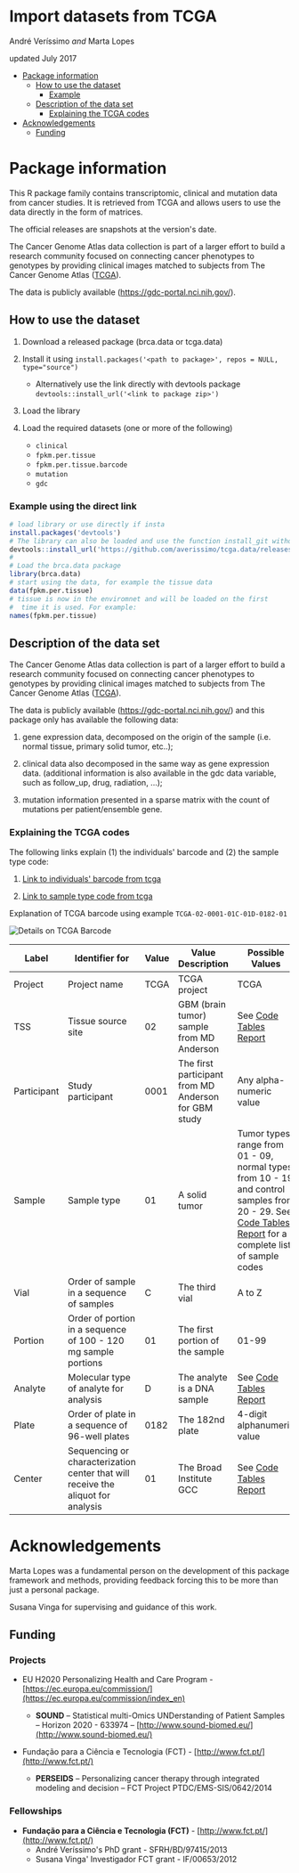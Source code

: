 # Import datasets from TCGA

André Veríssimo *and* Marta Lopes

updated July 2017

- [Package information](#package-information)
  - [How to use the dataset](#how-to-use-the-dataset)
    - [Example](#example)
  - [Description of the data set](#description-of-the-data-set)
    - [Explaining the TCGA codes](#explaining-the-tcga-codes)
- [Acknowledgements](#acknowledgements)
  - [Funding](#funding)


# Package information

This R package family contains transcriptomic, clinical and mutation data from cancer studies. It is retrieved from TCGA and allows users to use the data directly in the form of matrices.

The official releases are snapshots at the version's date.

The Cancer Genome Atlas data collection is part of a larger effort to build a research community focused on connecting cancer phenotypes to genotypes by providing clinical images matched to subjects from The Cancer Genome Atlas ([TCGA](https://cancergenome.nih.gov/)).

The data is publicly available (<https://gdc-portal.nci.nih.gov/>).

## How to use the dataset

1. Download a released package (brca.data or tcga.data)

1. Install it using `install.packages('<path to package>', repos = NULL, type="source")`
    - Alternatively use the link directly with devtools package `devtools::install_url('<link to package zip>')`

1. Load the library

1. Load the required datasets (one or more of the following)
    - `clinical`
    - `fpkm.per.tissue`
    - `fpkm.per.tissue.barcode`
    - `mutation`
    - `gdc`

### Example using the direct link

``` r
# load library or use directly if insta
install.packages('devtools')
# The library can also be loaded and use the function install_git without 'devtools::' prefix
devtools::install_url('https://github.com/averissimo/tcga.data/releases/download/2016.12.15-brca/brca.data_1.0.tar.gz')
#
# Load the brca.data package
library(brca.data)
# start using the data, for example the tissue data
data(fpkm.per.tissue)
# tissue is now in the enviromnet and will be loaded on the first
#  time it is used. For example:
names(fpkm.per.tissue)
```

## Description of the data set

The Cancer Genome Atlas data collection is part of a larger effort to build a research community focused on connecting cancer phenotypes to genotypes by providing clinical images matched to subjects from The Cancer Genome Atlas ([TCGA](https://cancergenome.nih.gov/)).

The data is publicly available (<https://gdc-portal.nci.nih.gov/>) and this package only has available the following data:

1. gene expression data, decomposed on the origin of the sample (i.e. normal tissue, primary solid tumor, etc..);

1. clinical data also decomposed in the same way as gene expression data. (additional information is also available in the gdc data variable, such as follow\_up, drug, radiation, ...);

1. mutation information presented in a sparse matrix with the count of mutations per patient/ensemble gene.

### Explaining the TCGA codes

The following links explain (1) the individuals' barcode and (2) the sample type code:

1. [Link to individuals' barcode from tcga](https://wiki.nci.nih.gov/display/TCGA/TCGA+barcode?desktop=true&macroName=unmigrated-inline-wiki-markup)

1. [Link to sample type code from tcga](https://gdc.cancer.gov/resources-tcga-users/tcga-code-tables/sample-type-codes)

Explanation of TCGA barcode using example `TCGA-02-0001-01C-01D-0182-01`

![Details on TCGA Barcode](https://wiki.nci.nih.gov/download/attachments/39294833/barcode.png?version=1&modificationDate=1300400318000&api=v2)

| Label       | Identifier for     | Value | Value Description | Possible Values |
|-------------|--------------------|-------|-------------------|-----------------|
| Project     | Project name       | TCGA | TCGA project | TCGA |
| TSS         | Tissue source site | 02 | GBM (brain tumor) sample from MD Anderson | See [Code Tables Report](https://gdc.cancer.gov/resources-tcga-users/tcga-code-tables/tissue-source-site-codes) |
| Participant | Study participant | 0001 | The first participant from MD Anderson for GBM study | Any alpha-numeric value |
| Sample      | Sample type       | 01 | A solid tumor | Tumor types range from 01 - 09, normal types from 10 - 19 and control samples from 20 - 29. See [Code Tables Report](https://gdc.cancer.gov/resources-tcga-users/tcga-code-tables/sample-type-codes) for a complete list of sample codes |
| Vial        | Order of sample in a sequence of samples       | C | The third vial | A to Z |
| Portion     | Order of portion in a sequence of 100 - 120 mg sample portions | 01 | The first portion of the sample | 01-99 |
| Analyte     | Molecular type of analyte for analysis         | D | The analyte is a DNA sample | See [Code Tables Report](https://gdc.cancer.gov/resources-tcga-users/tcga-code-tables/portion-analyte-codes) |
| Plate       | Order of plate in a sequence of 96-well plates | 0182 | The 182nd plate | 4-digit alphanumeric value |
| Center      | Sequencing or characterization center that will receive the aliquot for analysis | 01 | The Broad Institute GCC | See [Code Tables Report](https://gdc.cancer.gov/resources-tcga-users/tcga-code-tables/center-codes) |


# Acknowledgements

Marta Lopes was a fundamental person on the development of this package framework and methods, providing feedback forcing this to be more than just a personal package.

Susana Vinga for supervising and guidance of this work.

## Funding

### Projects

- EU H2020 Personalizing Health and Care Program - [https://ec.europa.eu/commission/](https://ec.europa.eu/commission/index_en)
  - **SOUND** – Statistical multi-Omics UNDerstanding of Patient Samples – Horizon 2020 - 633974 – [http://www.sound-biomed.eu/](http://www.sound-biomed.eu/)

- Fundação para a Ciência e Tecnologia (FCT) - [http://www.fct.pt/](http://www.fct.pt/)
  - **PERSEIDS** – Personalizing cancer therapy through integrated modeling and decision – FCT Project PTDC/EMS-SIS/0642/2014

### Fellowships

- **Fundação para a Ciência e Tecnologia (FCT)** - [http://www.fct.pt/](http://www.fct.pt/)
  - André Veríssimo's PhD grant - SFRH/BD/97415/2013
  - Susana Vinga' Investigador FCT grant - IF/00653/2012
